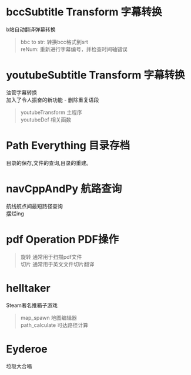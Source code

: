 # bccSubtitle Transform 字幕转换
b站自动翻译弹幕转换
> bbc to str: 转换bcc格式到srt\
> reNum: 重新进行字幕编号，并检查时间轴错误
# youtubeSubtitle Transform 字幕转换
油管字幕转换\
加入了令人振奋的新功能 - 删除重复语段
> youtubeTransform 主程序\
> youtubeDef 相关函数
# Path Everything 目录存档
目录的保存,文件的查询,目录的重建。
# navCppAndPy 航路查询
航线航点间最短路径查询\
摆烂ing
# pdf Operation PDF操作
> 旋转 通常用于扫描pdf文件\
> 切片 通常用于英文文件切片翻译
# helltaker 
Steam著名推箱子游戏
> map_spawn 地图编辑器\
> path_calculate 可达路径计算
# Eyderoe 
垃圾大合唱
